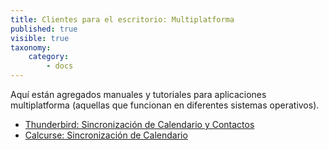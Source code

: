 ```yaml
---
title: Clientes para el escritorio: Multiplatforma
published: true
visible: true
taxonomy:
    category:
        - docs
---
```


Aquí están agregados manuales y tutoriales para aplicaciones multiplatforma (aquellas que funcionan en diferentes sistemas operativos).

- [Thunderbird: Sincronización de Calendario y Contactos](thunderbird-calendar-contacts)
- [Calcurse: Sincronización de Calendario](calcurse-caldav)
